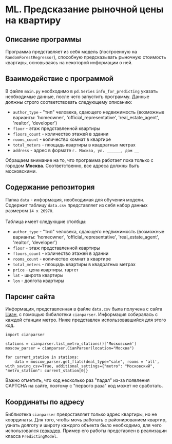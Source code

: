 # ML. Предсказание рыночной цены на квартиру

## Описание программы
Программа представляет из себя модель (построенную на `RandomForestRegressor`), способную предсказывать рыночную стоимость квартиры, основываясь на некоторой информации о ней.

## Взаимодействие с программой
В файле `main.py` необходимо в `pd.Series` `info_for_predicting` указать необходимые данные, после чего запустить программу. Данные должны строго соответствовать следующему описанию:
   - `author_type` - "тип" человека, сдающего недвижимость (возможные варианты: 'homeowner', 'official_representative', 'real_estate_agent', 'realtor', 'developer')
   - `floor` - этаж представленной квартиры
   - `floors_count` - количество этажей в здании
   - `rooms_count` - количество комнат в квартире
   - `total_meters` - площадь квартиры в квадратных метрах
   - `address` - адрес в формате `г. Москва, ул. ______, дом __`

Обращаем внимание на то, что программа работает пока только с городом **Москва**. Соответственно, все адреса должны быть московскими.
## Содержание репозитория
Папка `data` - информация, необходимая для обучения модели. Содержит таблицу `data.csv` представляет из себя набор данных размером `14 x 26970`.
    <br><br>
    Таблица имеет следующие столбцы:
   - `author_type` - "тип" человека, сдающего недвижимость (возможные варианты: 'homeowner', 'official_representative', 'real_estate_agent', 'realtor', 'developer')
   - `floor` - этаж представленной квартиры
   - `floors_count` - количество этажей в здании
   - `rooms_count` - количество комнат в квартире
   - `total_meters` - площадь квартиры в квадратных метрах
   - `price` - цена квартиры. таргет
   - `lat` - широта квартиры
   - `lon` - долгота квартиры 
## Парсинг сайта
Информация, представленная в файле `data.csv` была получена с сайта [Циан](https://cian.ru), с помощью бибилотеки `cianparser`. Информация собиралась с каждой станции метро. Ниже представлен использовавшийся для этого код.
```
import cianparser

stations = cianparser.list_metro_stations()['Московский']
moscow_parser = cianparser.CianParser(location="Москва")

for current_station in stations:
    data = moscow_parser.get_flats(deal_type="sale", rooms = 'all', with_saving_csv=True, additional_settings={"metro": "Московский", "metro_station": current_station[0]}
```
Важно отметить, что код несколько раз "падал" из-за появления CAPTCHA на сайте, поэтому с "первого раза" код может не сработать.

## Координаты по адресу
Библиотека `cianparser` предоставляет только адрес квартиры, но не координаты. Для того, чтобы мочь работать с районированием квартир, узнать долготу и широту каждого объекта было необходимо, для чего использовался [геокодер](https://geocode.maps.co). Пример его работы представлен в реализации класса `PredictingModel`.
